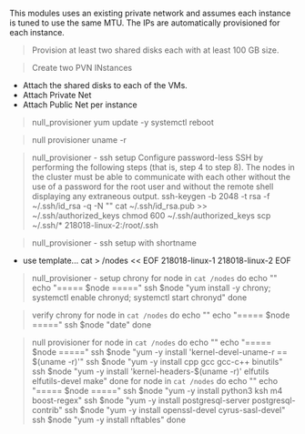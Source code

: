 This modules uses an existing private network and assumes each instance is tuned to use the same MTU. The IPs are automatically provisioned for each instance.


> Provision at least two shared disks each with at least 100 GB size.

> Create two PVN INstances 
- Attach the shared disks to each of the VMs.
- Attach Private Net
- Attach Public Net per instance

> null_provisioner
yum update -y
systemctl reboot

> null provisioner
uname -r

> null_provisioner - ssh setup
> Configure password-less SSH by performing the following steps (that is, step 4 to step 8). The nodes in the cluster must be able to communicate with each other without the use of a password for the root user and without the remote shell displaying any extraneous output.
ssh-keygen -b 2048 -t rsa -f ~/.ssh/id_rsa -q -N ""
cat ~/.ssh/id_rsa.pub >> ~/.ssh/authorized_keys
chmod 600 ~/.ssh/authorized_keys
scp ~/.ssh/* 218018-linux-2:/root/.ssh

> null_provisioner - ssh setup with shortname
- use template...
cat > /nodes << EOF
218018-linux-1 
218018-linux-2 
EOF

> null_provisioner - setup chrony
for node in `cat /nodes`
do echo ""
echo "===== $node ====="
ssh $node "yum install -y chrony; systemctl enable chronyd; systemctl start chronyd"
done

> verify chrony 
for node in `cat /nodes`
do echo ""
echo "===== $node ====="
ssh $node "date"
done

> null provisioner
for node in `cat /nodes`
do echo ""
echo "===== $node ====="
ssh $node "yum -y install 'kernel-devel-uname-r == $(uname -r)'"
ssh $node "yum -y install cpp gcc gcc-c++ binutils"
ssh $node "yum -y install 'kernel-headers-$(uname -r)' elfutils elfutils-devel make"
done
for node in `cat /nodes`
do echo ""
echo "===== $node ====="
ssh $node "yum -y install python3 ksh m4 boost-regex"
ssh $node "yum -y install postgresql-server postgresql-contrib"
ssh $node "yum -y install openssl-devel cyrus-sasl-devel"
ssh $node "yum -y install nftables"
done
